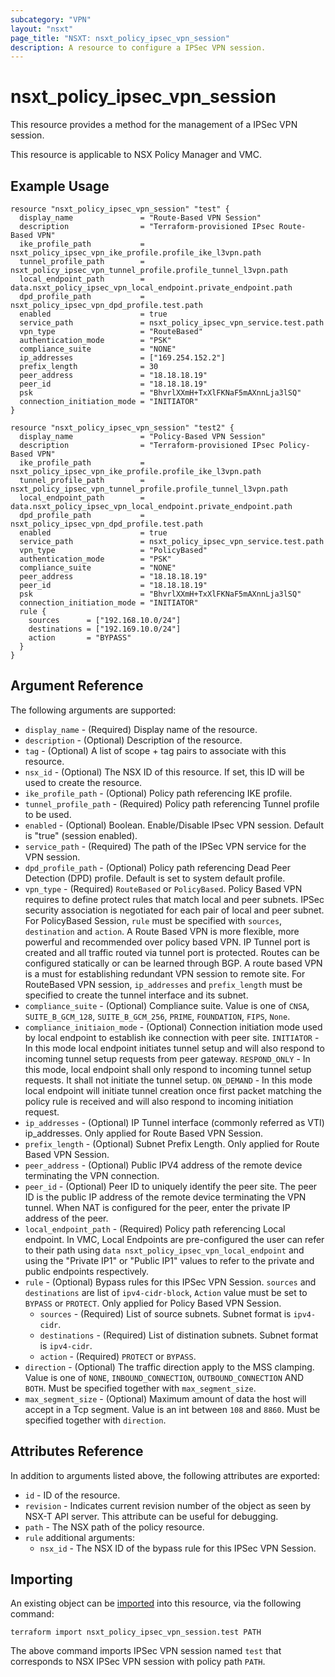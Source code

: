 ```yaml
---
subcategory: "VPN"
layout: "nsxt"
page_title: "NSXT: nsxt_policy_ipsec_vpn_session"
description: A resource to configure a IPSec VPN session.
---
```


# nsxt_policy_ipsec_vpn_session

This resource provides a method for the management of a IPSec VPN session.

This resource is applicable to NSX Policy Manager and VMC.

## Example Usage

```hcl
resource "nsxt_policy_ipsec_vpn_session" "test" {
  display_name               = "Route-Based VPN Session"
  description                = "Terraform-provisioned IPsec Route-Based VPN"
  ike_profile_path           = nsxt_policy_ipsec_vpn_ike_profile.profile_ike_l3vpn.path
  tunnel_profile_path        = nsxt_policy_ipsec_vpn_tunnel_profile.profile_tunnel_l3vpn.path
  local_endpoint_path        = data.nsxt_policy_ipsec_vpn_local_endpoint.private_endpoint.path
  dpd_profile_path           = nsxt_policy_ipsec_vpn_dpd_profile.test.path
  enabled                    = true
  service_path               = nsxt_policy_ipsec_vpn_service.test.path
  vpn_type                   = "RouteBased"
  authentication_mode        = "PSK"
  compliance_suite           = "NONE"
  ip_addresses               = ["169.254.152.2"]
  prefix_length              = 30
  peer_address               = "18.18.18.19"
  peer_id                    = "18.18.18.19"
  psk                        = "BhvrlXXmH+TxXlFKNaF5mAXnnLja3lSQ"
  connection_initiation_mode = "INITIATOR"
}

resource "nsxt_policy_ipsec_vpn_session" "test2" {
  display_name               = "Policy-Based VPN Session"
  description                = "Terraform-provisioned IPsec Policy-Based VPN"
  ike_profile_path           = nsxt_policy_ipsec_vpn_ike_profile.profile_ike_l3vpn.path
  tunnel_profile_path        = nsxt_policy_ipsec_vpn_tunnel_profile.profile_tunnel_l3vpn.path
  local_endpoint_path        = data.nsxt_policy_ipsec_vpn_local_endpoint.private_endpoint.path
  dpd_profile_path           = nsxt_policy_ipsec_vpn_dpd_profile.test.path
  enabled                    = true
  service_path               = nsxt_policy_ipsec_vpn_service.test.path
  vpn_type                   = "PolicyBased"
  authentication_mode        = "PSK"
  compliance_suite           = "NONE"
  peer_address               = "18.18.18.19"
  peer_id                    = "18.18.18.19"
  psk                        = "BhvrlXXmH+TxXlFKNaF5mAXnnLja3lSQ"
  connection_initiation_mode = "INITIATOR"
  rule {
    sources      = ["192.168.10.0/24"]
    destinations = ["192.169.10.0/24"]
    action       = "BYPASS"
  }
}
```

## Argument Reference

The following arguments are supported:

* `display_name` - (Required) Display name of the resource.
* `description` - (Optional) Description of the resource.
* `tag` - (Optional) A list of scope + tag pairs to associate with this resource.
* `nsx_id` - (Optional) The NSX ID of this resource. If set, this ID will be used to create the resource.
* `ike_profile_path` - (Optional) Policy path referencing IKE profile.
* `tunnel_profile_path` - (Required) Policy path referencing Tunnel profile to be used.
* `enabled` - (Optional) Boolean. Enable/Disable IPsec VPN session. Default is "true" (session enabled).
* `service_path` - (Required) The path of the IPSec VPN service for the VPN session.
* `dpd_profile_path` - (Optional) Policy path referencing Dead Peer Detection (DPD) profile. Default is set to system default profile.
* `vpn_type` - (Required) `RouteBased` or `PolicyBased`. Policy Based VPN requires to define protect rules that match local and peer subnets. IPSec security association is negotiated for each pair of local and peer subnet. For PolicyBased Session, `rule` must be specified with `sources`, `destination` and `action`. A Route Based VPN is more flexible, more powerful and recommended over policy based VPN. IP Tunnel port is created and all traffic routed via tunnel port is protected. Routes can be configured statically or can be learned through BGP. A route based VPN is a must for establishing redundant VPN session to remote site. For RouteBased VPN session, `ip_addresses` and `prefix_length` must be specified to create the tunnel interface and its subnet.
* `compliance_suite` -  (Optional) Compliance suite. Value is one of `CNSA`, `SUITE_B_GCM_128`, `SUITE_B_GCM_256`, `PRIME`, `FOUNDATION`, `FIPS`, `None`.
* `compliance_initiaion_mode` - (Optional) Connection initiation mode used by local endpoint to establish ike connection with peer site. `INITIATOR` - In this mode local endpoint initiates tunnel setup and will also respond to incoming tunnel setup requests from peer gateway. `RESPOND_ONLY` - In this mode, local endpoint shall only respond to incoming tunnel setup requests. It shall not initiate the tunnel setup. `ON_DEMAND` - In this mode local endpoint will initiate tunnel creation once first packet matching the policy rule is received and will also respond to incoming initiation request.
* `ip_addresses` - (Optional) IP Tunnel interface (commonly referred as VTI) ip_addresses. Only applied for Route Based VPN Session. 
* `prefix_length` - (Optional) Subnet Prefix Length. Only applied for Route Based VPN Session. 
* `peer_address` - (Optional) Public IPV4 address of the remote device terminating the VPN connection.
* `peer_id` - (Optional) Peer ID to uniquely identify the peer site. The peer ID is the public IP address of the remote device terminating the VPN tunnel. When NAT is configured for the peer, enter the private IP address of the peer.
* `local_endpoint_path` - (Required) Policy path referencing Local endpoint. In VMC, Local Endpoints are pre-configured the user can refer to their path using `data nsxt_policy_ipsec_vpn_local_endpoint` and using the "Private IP1" or "Public IP1" values to refer to the private and public endpoints respectively.
* `rule` - (Optional) Bypass rules for this IPSec VPN Session. `sources` and `destinations` are list of `ipv4-cidr-block`, `Action` value must be set to `BYPASS` or `PROTECT`. Only applied for Policy Based VPN Session. 
  * `sources` - (Required) List of source subnets. Subnet format is `ipv4-cidr`.
  * `destinations` - (Required) List of distination subnets. Subnet format is `ipv4-cidr`.
  * `action` - (Required) `PROTECT` or `BYPASS`.
* `direction` - (Optional) The traffic direction apply to the MSS clamping. Value is one of `NONE`, `INBOUND_CONNECTION`, `OUTBOUND_CONNECTION` AND `BOTH`. Must be specified together with `max_segment_size`.
* `max_segment_size` - (Optional) Maximum amount of data the host will accept in a Tcp segment. Value is an int between `108` and `8860`. Must be specified together with `direction`.

## Attributes Reference

In addition to arguments listed above, the following attributes are exported:

* `id` - ID of the resource.
* `revision` - Indicates current revision number of the object as seen by NSX-T API server. This attribute can be useful for debugging.
* `path` - The NSX path of the policy resource.
* `rule` additional arguments:
  * `nsx_id` - The NSX ID of the bypass rule for this IPSec VPN Session.

## Importing

An existing object can be [imported][docs-import] into this resource, via the following command:

[docs-import]: https://www.terraform.io/cli/import

```
terraform import nsxt_policy_ipsec_vpn_session.test PATH
```

The above command imports IPSec VPN session named `test` that corresponds to NSX IPSec VPN session with policy path `PATH`.
